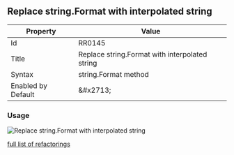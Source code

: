 ## Replace string\.Format with interpolated string

| Property | Value |
| -------- | ----- |
| Id | RR0145 |
| Title | Replace string\.Format with interpolated string |
| Syntax | string\.Format method |
| Enabled by Default | &\#x2713; |

### Usage

![Replace string\.Format with interpolated string](../../images/refactorings/ReplaceStringFormatWithInterpolatedString.png)

[full list of refactorings](Refactorings.md)
